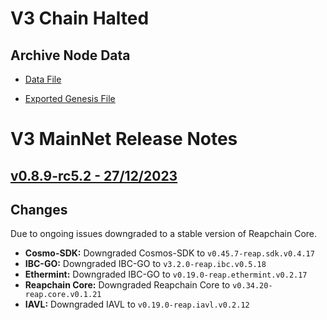 # V3 Chain Halted 

## Archive Node Data

- [Data File](https://s3.ap-northeast-2.amazonaws.com/public.access.snapshots/v3.mainnet.backup/1912808_archive_node.tar.gz)

- [Exported Genesis File](https://github.com/reapchain/mainnet/blob/main/past-genesis/reapchain.v3.1912808.json)


# V3 MainNet Release Notes 

## [v0.8.9-rc5.2 - 27/12/2023](https://github.com/reapchain/reapchain/releases/tag/v0.8.9-rc5.2)

## Changes
Due to ongoing issues downgraded to a stable version of Reapchain Core.

- **Cosmo-SDK:** Downgraded Cosmos-SDK to `v0.45.7-reap.sdk.v0.4.17`  
- **IBC-GO:** Downgraded IBC-GO to `v3.2.0-reap.ibc.v0.5.18`  
- **Ethermint:** Downgraded IBC-GO to `v0.19.0-reap.ethermint.v0.2.17`  
- **Reapchain Core:** Downgraded Reapchain Core to `v0.34.20-reap.core.v0.1.21`  
- **IAVL:** Downgraded IAVL to `v0.19.0-reap.iavl.v0.2.12`  

